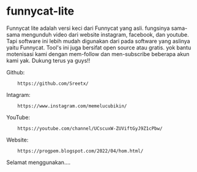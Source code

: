 # funnycat-lite

Funnycat lite adalah versi keci dari Funnycat yang asli. fungsinya sama-sama mengunduh video dari website instagram, facebook, dan youtube. Tapi software ini lebih mudah digunakan dari pada software yang aslinya yaitu Funnycat. Tool's ini juga bersifat open source atau gratis. yok bantu motenisasi kami dengan mem-follow dan men-subscribe beberapa akun kami yak.
Dukung terus ya guys!!

 Github:
 
        https://github.com/Sreetx/
 
 Intagram:
 
        https://www.instagram.com/memelucubikin/
 
 YouTube:
 
        https://youtube.com/channel/UCscuxW-ZUViftGyJ9Z1cPbw/
 
 Website:
 
        https://progpem.blogspot.com/2022/04/hom.html/
	
Selamat menggunakan....
